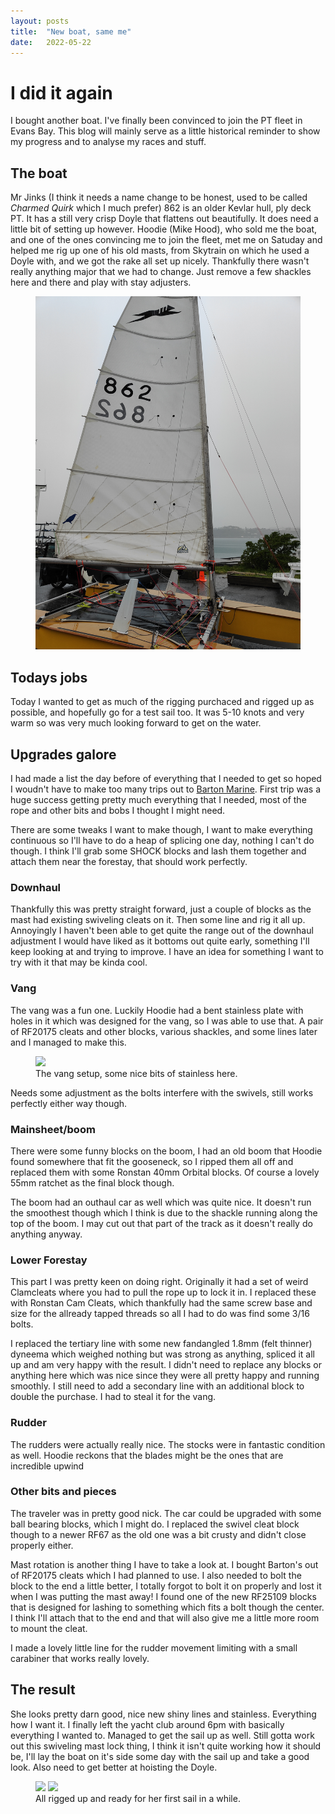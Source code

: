 ```yaml
---
layout: posts
title:  "New boat, same me"
date:   2022-05-22
---
```


# I did it again

I bought another boat. I've finally been convinced to join the PT fleet in Evans Bay.
This blog will mainly serve as a little historical reminder to show my progress and to analyse my races and stuff.

## The boat

Mr Jinks (I think it needs a name change to be honest, used to be called _Charmed Quirk_ which I much prefer) 862 is an older Kevlar hull,
ply deck PT. It has a still very crisp Doyle that flattens out beautifully. It does need a little bit of setting up however.
Hoodie (Mike Hood), who sold me the boat, and one of the ones convincing me to join the fleet, met me on Satuday and helped me rig up one of his old masts,
from Skytrain on which he used a Doyle with, and we got the rake all set up nicely. Thankfully there wasn't really anything major that we had to change.
Just remove a few shackles here and there and play with stay adjusters.

<figure class="align-center">
  <a href="/assets/images/mr-jinks/IMG20220530135426.jpg">
    <img src="/assets/images/mr-jinks/IMG20220530135426.jpg" />
  </a>
</figure>

## Todays jobs

Today I wanted to get as much of the rigging purchaced and rigged up as possible, and hopefully go for a test sail too.
It was 5-10 knots and very warm so was very much looking forward to get on the water.

## Upgrades galore

I had made a list the day before of everything that I needed to get so hoped I woudn't have to make too many trips out to [Barton Marine](https://www.bartonmarine.co.nz/).
First trip was a huge success getting pretty much everything that I needed, most of the rope and other bits and bobs I thought I might need.

There are some tweaks I want to make though, I want to make everything continuous so I'll have to do a heap of splicing one day, nothing I can't do though.
I think I'll grab some SHOCK blocks and lash them together and attach them near the forestay, that should work perfectly.

### Downhaul

Thankfully this was pretty straight forward, just a couple of blocks as the mast had existing swiveling cleats on it.
Then some line and rig it all up. Annoyingly I haven't been able to get quite the range out of the downhaul adjustment I would have liked as it bottoms out quite early,
something I'll keep looking at and trying to improve. I have an idea for something I want to try with it that may be kinda cool.

### Vang

The vang was a fun one. Luckily Hoodie had a bent stainless plate with holes in it which was designed for the vang, so I was able to use that.
A pair of RF20175 cleats and other blocks, various shackles, and some lines later and I managed to make this.

<figure class="align-center">
  <a href="/assets/images/mr-jinks/IMG20220524112732.jpg">
    <img src="/assets/images/mr-jinks/IMG20220524112732.jpg" />
  </a>
  <figcaption>The vang setup, some nice bits of stainless here.</figcaption>
</figure>

Needs some adjustment as the bolts interfere with the swivels, still works perfectly either way though.


### Mainsheet/boom

There were some funny blocks on the boom, I had an old boom that Hoodie found somewhere that fit the gooseneck,
so I ripped them all off and replaced them with some Ronstan 40mm Orbital blocks. Of course a lovely 55mm ratchet as the final block though.

The boom had an outhaul car as well which was quite nice. It doesn't run the smoothest though which I think is due to the shackle running along the top of the boom.
I may cut out that part of the track as it doesn't really do anything anyway.

### Lower Forestay

This part I was pretty keen on doing right. Originally it had a set of weird Clamcleats where you had to pull the rope up to lock it in.
I replaced these with Ronstan Cam Cleats, which thankfully had the same screw base and size for the allready tapped threads so all I had to do was find some 3/16 bolts.

I replaced the tertiary line with some new fandangled 1.8mm (felt thinner) dyneema which weighed nothing but was strong as anything,
spliced it all up and am very happy with the result.
I didn't need to replace any blocks or anything here which was nice since they were all pretty happy and running smoothly.
I still need to add a secondary line with an additional block to double the purchase. I had to steal it for the vang.

### Rudder

The rudders were actually really nice. The stocks were in fantastic condition as well. Hoodie reckons that the blades might be the ones that are incredible upwind

### Other bits and pieces

The traveler was in pretty good nick. The car could be upgraded with some ball bearing blocks, which I might do.
I replaced the swivel cleat block though to a newer RF67 as the old one was a bit crusty and didn't close properly either.

Mast rotation is another thing I have to take a look at. I bought Barton's out of RF20175 cleats which I had planned to use.
I also needed to bolt the block to the end a little better, I totally forgot to bolt it on properly and lost it when I was putting the mast away!
I found one of the new RF25109 blocks that is designed for lashing to something which fits a bolt though the center.
I think I'll attach that to the end and that will also give me a little more room to mount the cleat.

I made a lovely little line for the rudder movement limiting with a small carabiner that works really lovely.


## The result

She looks pretty darn good, nice new shiny lines and stainless. Everything how I want it.
I finally left the yacht club around 6pm with basically everything I wanted to. Managed to get the sail up as well.
Still gotta work out this swiveling mast lock thing, I think it isn't quite working how it should be,
I'll lay the boat on it's side some day with the sail up and take a good look. Also need to get better at hoisting the Doyle.

<figure class="half">
  <a href="/assets/images/mr-jinks/IMG20220530135407.jpg">
  <img src="/assets/images/mr-jinks/IMG20220530135407.jpg"></a>

  <a href="/assets/images/mr-jinks/IMG20220530135400.jpg">
  <img src="/assets/images/mr-jinks/IMG20220530135400.jpg"></a>

  <figcaption>All rigged up and ready for her first sail in a while.</figcaption>
</figure>
